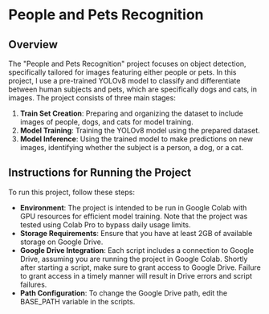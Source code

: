 # People and Pets Recognition
## Overview
The "People and Pets Recognition" project focuses on object detection, specifically tailored for images featuring either people or pets. In this project, I use a pre-trained YOLOv8 model to classify and differentiate between human subjects and pets, which are specifically dogs and cats, in images. The project consists of three main stages:

1. **Train Set Creation**: Preparing and organizing the dataset to include images of people, dogs, and cats for model training.
2. **Model Training**: Training the YOLOv8 model using the prepared dataset.
3. **Model Inference**: Using the trained model to make predictions on new images, identifying whether the subject is a person, a dog, or a cat.

## Instructions for Running the Project
To run this project, follow these steps:

* **Environment**: The project is intended to be run in Google Colab with GPU resources for efficient model training. Note that the project was tested using Colab Pro to bypass daily usage limits.
*  **Storage Requirements**: Ensure that you have at least 2GB of available storage on Google Drive.
* **Google Drive Integration**: Each script includes a connection to Google Drive, assuming you are running the project in Google Colab. Shortly after starting a script, make sure to grant access to Google Drive. Failure to grant access in a timely manner will result in Drive errors and script failures.
* **Path Configuration**: To change the Google Drive path, edit the BASE_PATH variable in the scripts.
